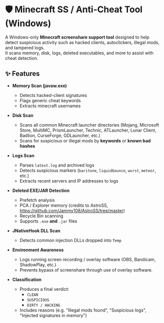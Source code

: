 # 🛡️ Minecraft SS / Anti-Cheat Tool (Windows)

A Windows-only **Minecraft screenshare support tool** designed to help detect suspicious activity such as hacked clients, autoclickers, illegal mods, and tampered logs.  
It scans memory, disk, logs, deleted executables, and more to assist with cheat detection.

## ✨ Features

- **Memory Scan (javaw.exe)**
  - Detects hacked-client signatures
  - Flags generic cheat keywords
  - Extracts minecraft usernames

- **Disk Scan**
  - Scans all common Minecraft launcher directories (Mojang, Microsoft Store, MultiMC, PrismLauncher, Technic, ATLauncher, Lunar Client, Badlion, CurseForge, GDLauncher, etc.)
  - Scans for suspicious or illegal mods by **keywords** or **known bad hashes**

- **Logs Scan**
  - Parses `latest.log` and archived logs
  - Detects suspicious markers (`baritone`, `liquidbounce`, `wurst`, `meteor`, etc.)
  - Extracts recent servers and IP addresses to logs

- **Deleted EXE/JAR Detection**
  - Prefetch analysis
  - PCA / Explorer memory (credits to AstroSS, https://github.com/Jammy108/AstroSS/tree/master)
  - Recycle Bin scanning
  - Supports `.exe` **and** `.jar` files

- **JNativeHook DLL Scan**
  - Detects common injection DLLs dropped into `Temp`

- **Environment Awareness**
  - Logs running screen recording / overlay software (OBS, Bandicam, ShadowPlay, etc.)
  - Prevents bypass of screenshare through use of overlay software.

- **Classification**
  - Produces a final verdict:
    - `CLEAN`
    - `SUSPICIOUS`
    - `DIRTY / HACKING`
  - Includes reasons (e.g. "Illegal mods found", "Suspicious logs", "Injected signatures in memory")
